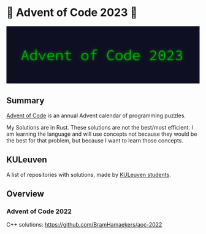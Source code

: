 # 🎄 Advent of Code 2023 🎄

![AoC logo](https://raw.githubusercontent.com/orfeasa/advent-of-code-2023/master/header.png)

## Summary

[Advent of Code](http://adventofcode.com/) is an annual Advent calendar of programming puzzles.

My Solutions are in Rust. These solutions are not the best/most efficient. I am learning the language and will use concepts not because they would be the best 
for that problem, but because I want to learn those concepts.

## KULeuven
A list of repositories with solutions, made by [KULeuven students](https://github.com/informatica-kul/aoc-2023).




## Overview
<!--
| Day                                        | Name                     | Stars |
| -----------------------------------------  | -----------              | ----- |
| [01](https://adventofcode.com/2023/day/1)  | Calorie Counting         | ⭐⭐ |
| [02](https://adventofcode.com/2023/day/2)  | Rock Paper Scissors      | ⭐⭐ |
| [03](https://adventofcode.com/2023/day/3)  | Rucksack Reorganization  | ⭐⭐ |
| [04](https://adventofcode.com/2023/day/4)  | Camp Cleanup             | ⭐⭐ |
| [05](https://adventofcode.com/2023/day/5)  | Supply Stacks            | ⭐⭐ |
| [06](https://adventofcode.com/2023/day/6)  | Tuning Trouble           | ⭐⭐ |
| [07](https://adventofcode.com/2023/day/7)  | No Space Left On Device  | ⭐⭐ |
| [08](https://adventofcode.com/2023/day/8)  | Treetop Tree House       | ⭐⭐ |
| [09](https://adventofcode.com/2023/day/9)  | Rope Bridge              | ⭐⭐ |
| [10](https://adventofcode.com/2023/day/10) | Cathode-Ray Tube         | ⭐⭐ |
| [11](https://adventofcode.com/2023/day/11) | Monkey in the Middle     | ⭐⭐ |
| [12](https://adventofcode.com/2023/day/12) | Hill Climbing Algorithm  | ⭐⭐ |

| [13](https://adventofcode.com/2023/day/13) |                      | ⭐⭐    |
| [14](https://adventofcode.com/2023/day/14) |                      | ⭐⭐    |
| [15](https://adventofcode.com/2023/day/15) |                      | ⭐⭐    |
| [16](https://adventofcode.com/2023/day/16) |                      | ⭐⭐    |
| [17](https://adventofcode.com/2023/day/17) |                      | ⭐⭐    |
| [18](https://adventofcode.com/2023/day/18) |                      | ⭐⭐    |
| [19](https://adventofcode.com/2023/day/19) |                      | ⭐⭐    |
| [20](https://adventofcode.com/2023/day/20) |                      | ⭐⭐    |
| [21](https://adventofcode.com/2023/day/21) |                      | ⭐⭐    |
| [22](https://adventofcode.com/2023/day/22) |                      | ⭐⭐    |
| [23](https://adventofcode.com/2023/day/23) |                      | ⭐⭐    |
| [24](https://adventofcode.com/2023/day/24) |                      | ⭐⭐    |
| [25](https://adventofcode.com/2023/day/25) |                      | ⭐⭐    | -->

### Advent of Code 2022
C++ solutions: https://github.com/BramHamaekers/aoc-2022
